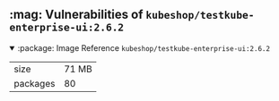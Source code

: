 <h2>:mag: Vulnerabilities of <code>kubeshop/testkube-enterprise-ui:2.6.2</code></h2>

<details open="true"><summary>:package: Image Reference</strong> <code>kubeshop/testkube-enterprise-ui:2.6.2</code></summary>
<table>
<tr><td>size</td><td>71 MB</td></tr>
<tr><td>packages</td><td>80</td></tr>
</table>
</details></table>
</details>

<table></table>

